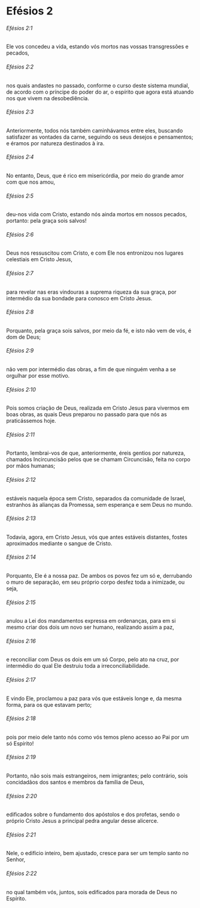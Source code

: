 # Efésios 2

###### Efésios 2:1

Ele vos concedeu a vida, estando vós mortos nas vossas transgressões e pecados,

###### Efésios 2:2

nos quais andastes no passado, conforme o curso deste sistema mundial, de acordo com o príncipe do poder do ar, o espírito que agora está atuando nos que vivem na desobediência.

###### Efésios 2:3

Anteriormente, todos nós também caminhávamos entre eles, buscando satisfazer as vontades da carne, seguindo os seus desejos e pensamentos; e éramos por natureza destinados à ira.

###### Efésios 2:4

No entanto, Deus, que é rico em misericórdia, por meio do grande amor com que nos amou,

###### Efésios 2:5

deu-nos vida com Cristo, estando nós ainda mortos em nossos pecados, portanto: pela graça sois salvos!

###### Efésios 2:6

Deus nos ressuscitou com Cristo, e com Ele nos entronizou nos lugares celestiais em Cristo Jesus,

###### Efésios 2:7

para revelar nas eras vindouras a suprema riqueza da sua graça, por intermédio da sua bondade para conosco em Cristo Jesus.

###### Efésios 2:8

Porquanto, pela graça sois salvos, por meio da fé, e isto não vem de vós, é dom de Deus;

###### Efésios 2:9

não vem por intermédio das obras, a fim de que ninguém venha a se orgulhar por esse motivo.

###### Efésios 2:10

Pois somos criação de Deus, realizada em Cristo Jesus para vivermos em boas obras, as quais Deus preparou no passado para que nós as praticássemos hoje.

###### Efésios 2:11

Portanto, lembrai-vos de que, anteriormente, éreis gentios por natureza, chamados Incircuncisão pelos que se chamam Circuncisão, feita no corpo por mãos humanas;

###### Efésios 2:12

estáveis naquela época sem Cristo, separados da comunidade de Israel, estranhos às alianças da Promessa, sem esperança e sem Deus no mundo.

###### Efésios 2:13

Todavia, agora, em Cristo Jesus, vós que antes estáveis distantes, fostes aproximados mediante o sangue de Cristo.

###### Efésios 2:14

Porquanto, Ele é a nossa paz. De ambos os povos fez um só e, derrubando o muro de separação, em seu próprio corpo desfez toda a inimizade, ou seja,

###### Efésios 2:15

anulou a Lei dos mandamentos expressa em ordenanças, para em si mesmo criar dos dois um novo ser humano, realizando assim a paz,

###### Efésios 2:16

e reconciliar com Deus os dois em um só Corpo, pelo ato na cruz, por intermédio do qual Ele destruiu toda a irreconciliabilidade.

###### Efésios 2:17

E vindo Ele, proclamou a paz para vós que estáveis longe e, da mesma forma, para os que estavam perto;

###### Efésios 2:18

pois por meio dele tanto nós como vós temos pleno acesso ao Pai por um só Espírito!

###### Efésios 2:19

Portanto, não sois mais estrangeiros, nem imigrantes; pelo contrário, sois concidadãos dos santos e membros da família de Deus,

###### Efésios 2:20

edificados sobre o fundamento dos apóstolos e dos profetas, sendo o próprio Cristo Jesus a principal pedra angular desse alicerce.

###### Efésios 2:21

Nele, o edifício inteiro, bem ajustado, cresce para ser um templo santo no Senhor,

###### Efésios 2:22

no qual também vós, juntos, sois edificados para morada de Deus no Espírito.

